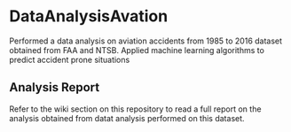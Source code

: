 # DataAnalysisAvation
Performed a data analysis on aviation accidents from 1985 to 2016 dataset obtained from FAA and NTSB. Applied machine learning algorithms to predict accident prone situations

## Analysis Report

Refer to the wiki section on this repository to read a full report on the analysis obtained from datat analysis performed on this dataset. 
